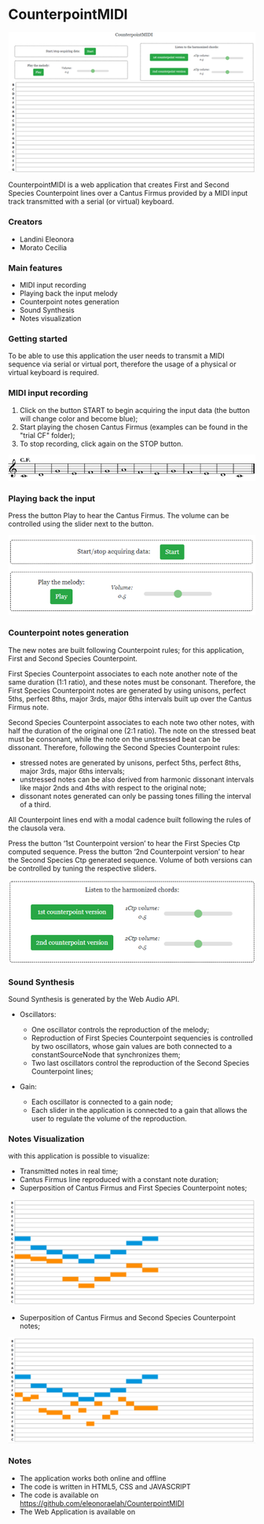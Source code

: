 # CounterpointMIDI
<p align="center"> <img src="./img/panoramica.png" > </p> 
CounterpointMIDI is a web application that creates First and Second Species Counterpoint lines over a Cantus Firmus provided by a MIDI input track transmitted with a serial (or virtual) keyboard.

### Creators

* Landini Eleonora
* Morato Cecilia

### Main features

* MIDI input recording
* Playing back the input melody
* Counterpoint notes generation
* Sound Synthesis
* Notes visualization 

### Getting started

To be able to use this application the user needs to transmit a MIDI sequence via serial or virtual port, therefore the usage of a physical or virtual keyboard is required.

### MIDI input recording

1. Click on the button START to begin acquiring the input data (the button will change color and become blue);
1. Start playing the chosen Cantus Firmus (examples can be found in the "trial CF" folder);
1. To stop recording, click again on the STOP button.

<p align="center"> <img src="./trial CF/cantus_firmus.png" > </p>

### Playing back the input

Press the button Play to hear the Cantus Firmus. 
The volume can be controlled using the slider next to the button.

<p align="center"> <img src="./img/Start_Play.png" > </p> 

### Counterpoint notes generation

The new notes are built following Counterpoint rules; for this application, First and Second Species Counterpoint. 

First Species Counterpoint associates to each note another note of the same duration (1:1 ratio), and these notes must be consonant. 
Therefore, the First Species Counterpoint notes are generated by using unisons, perfect 5ths, perfect 8ths, major 3rds, major 6ths intervals built up over the Cantus Firmus note. 

Second Species Counterpoint associates to each note two other notes, with half the duration of the original one (2:1 ratio). The note on the stressed beat must be consonant, while the note on the unstressed beat can be dissonant. 
Therefore, following the Second Species Counterpoint rules:
* stressed notes are generated by unisons, perfect 5ths, perfect 8ths, major 3rds, major 6ths intervals;
* unstressed notes can be also derived from harmonic dissonant intervals like major 2nds and 4ths with respect to the original note;
* dissonant notes generated can only be passing tones filling the interval of a third.

All Counterpoint lines end with a modal cadence built following the rules of the clausola vera.

Press the button ‘1st Counterpoint version’ to hear the First Species Ctp computed sequence.
Press the button ‘2nd Counterpoint version’ to hear the Second Species Ctp generated sequence.
Volume of both versions can be controlled by tuning the respective sliders. 

<p align="center"> <img src="./img/ctp.png" > </p> 

### Sound Synthesis

Sound Synthesis is generated by the Web Audio API. 

* Oscillators:
     * One oscillator controls the reproduction of the melody;
     * Reproduction of First Species Counterpoint sequencies is controlled by two oscillators, whose gain values are both connected to a constantSourceNode that synchronizes them;
     * Two last oscillators control the reproduction of the Second Species Counterpoint lines;

* Gain:
     * Each oscillator is connected to a gain node;
     * Each slider in the application is connected to a gain that allows the user to regulate the volume of the reproduction.

### Notes Visualization

with this application is possible to visualize:

* Transmitted notes in real time;
* Cantus Firmus line reproduced with a constant note duration;
* Superposition of Cantus Firmus and First Species Counterpoint notes;

<p align="center"> <img src="./img/example_ctp1.png" > </p> 

* Superposition of Cantus Firmus and Second Species Counterpoint notes;

<p align="center"> <img src="./img/example_ctp2.png" > </p>

### Notes

* The application works both online and offline
* The code is written in HTML5, CSS and JAVASCRIPT
* The code is available on https://github.com/eleonoraelah/CounterpointMIDI
* The Web Application is available on 











